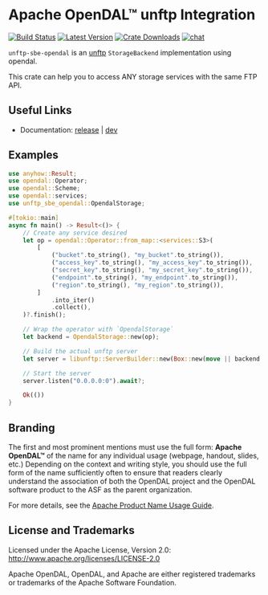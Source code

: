 # Apache OpenDAL™ unftp Integration

[![Build Status]][actions] [![Latest Version]][crates.io] [![Crate Downloads]][crates.io] [![chat]][discord]

[build status]: https://img.shields.io/github/actions/workflow/status/apache/opendal/ci_integration_unftp_sbe.yml?branch=main
[actions]: https://github.com/apache/opendal/actions?query=branch%3Amain
[latest version]: https://img.shields.io/crates/v/unftp-sbe-opendal.svg
[crates.io]: https://crates.io/crates/unftp-sbe-opendal
[crate downloads]: https://img.shields.io/crates/d/unftp-sbe-opendal.svg
[chat]: https://img.shields.io/discord/1081052318650339399
[discord]: https://opendal.apache.org/discord

`unftp-sbe-opendal` is an [unftp](https://crates.io/crates/unftp) `StorageBackend` implementation using opendal.

This crate can help you to access ANY storage services with the same FTP API.

## Useful Links

- Documentation: [release](https://docs.rs/unftp-sbe-opendal/) | [dev](https://opendal.apache.org/docs/unftp-sbe-opendal/unftp_sbe_opendal/)

## Examples

```rust
use anyhow::Result;
use opendal::Operator;
use opendal::Scheme;
use opendal::services;
use unftp_sbe_opendal::OpendalStorage;

#[tokio::main]
async fn main() -> Result<()> {
    // Create any service desired
    let op = opendal::Operator::from_map::<services::S3>(
        [
            ("bucket".to_string(), "my_bucket".to_string()),
            ("access_key".to_string(), "my_access_key".to_string()),
            ("secret_key".to_string(), "my_secret_key".to_string()),
            ("endpoint".to_string(), "my_endpoint".to_string()),
            ("region".to_string(), "my_region".to_string()),
        ]
            .into_iter()
            .collect(),
    )?.finish();

    // Wrap the operator with `OpendalStorage`
    let backend = OpendalStorage::new(op);

    // Build the actual unftp server
    let server = libunftp::ServerBuilder::new(Box::new(move || backend.clone())).build()?;

    // Start the server
    server.listen("0.0.0.0:0").await?;

    Ok(())
}
```

## Branding

The first and most prominent mentions must use the full form: **Apache OpenDAL™** of the name for any individual usage (webpage, handout, slides, etc.) Depending on the context and writing style, you should use the full form of the name sufficiently often to ensure that readers clearly understand the association of both the OpenDAL project and the OpenDAL software product to the ASF as the parent organization.

For more details, see the [Apache Product Name Usage Guide](https://www.apache.org/foundation/marks/guide).

## License and Trademarks

Licensed under the Apache License, Version 2.0: http://www.apache.org/licenses/LICENSE-2.0

Apache OpenDAL, OpenDAL, and Apache are either registered trademarks or trademarks of the Apache Software Foundation.
